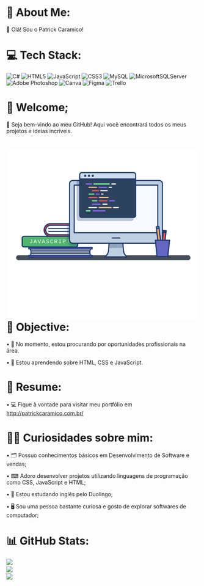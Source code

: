 # 🍃 About Me:
👋 Olá! Sou o Patrick Caramico!


# 💻 Tech Stack:
![C#](https://img.shields.io/badge/c%23-%23239120.svg?style=for-the-badge&logo=c-sharp&logoColor=white) ![HTML5](https://img.shields.io/badge/html5-%23E34F26.svg?style=for-the-badge&logo=html5&logoColor=white) ![JavaScript](https://img.shields.io/badge/javascript-%23323330.svg?style=for-the-badge&logo=javascript&logoColor=%23F7DF1E) ![CSS3](https://img.shields.io/badge/css3-%231572B6.svg?style=for-the-badge&logo=css3&logoColor=white) ![MySQL](https://img.shields.io/badge/mysql-%2300f.svg?style=for-the-badge&logo=mysql&logoColor=white) ![MicrosoftSQLServer](https://img.shields.io/badge/Microsoft%20SQL%20Sever-CC2927?style=for-the-badge&logo=microsoft%20sql%20server&logoColor=white) ![Adobe Photoshop](https://img.shields.io/badge/adobephotoshop-%2331A8FF.svg?style=for-the-badge&logo=adobephotoshop&logoColor=white) ![Canva](https://img.shields.io/badge/Canva-%2300C4CC.svg?style=for-the-badge&logo=Canva&logoColor=white) ![Figma](https://img.shields.io/badge/figma-%23F24E1E.svg?style=for-the-badge&logo=figma&logoColor=white) ![Trello](https://img.shields.io/badge/Trello-%23026AA7.svg?style=for-the-badge&logo=Trello&logoColor=white)

# 📖  Welcome; 

🍃 Seja bem-vindo ao meu GitHub! Aqui você encontrará todos os meus projetos e ideias incríveis.
#
<img align="right" src="images/image.png" width="500px"/>

# 📌 Objective:

• 🎯 No momento, estou procurando por oportunidades profissionais na área.

• 🧠 Estou aprendendo sobre HTML, CSS e JavaScript.

#

# 📑 Resume: 
• 💻 Fique à vontade para visitar meu portfólio em 
  http://patrickcaramico.com.br/

# 🎯🚀 Curiosidades sobre mim: 
• 🗂 Possuo conhecimentos básicos em Desenvolvimento de Software e vendas;

• ⌨ Adoro desenvolver projetos utilizando linguagens de programação como CSS, JavaScript e HTML;

• 🧠 Estou estudando inglês pelo Duolingo;

• 🖥 Sou uma pessoa bastante curiosa e gosto de explorar softwares de computador;

#

# 📊 GitHub Stats:
![](https://github-readme-stats.vercel.app/api?username=PatricKCaramico&theme=dark&hideborder=false)<br>
![](https://github-readme-streak-stats.herokuapp.com/?user=PatrickCaramicoe&theme=dark&hide_border=false)<br>
![](https://github-readme-stats.vercel.app/api/top-langs/?username=PatrickCaramico&theme=dark&hide_border=false&include_all_commits=true&count_private=true&layout=compact)

